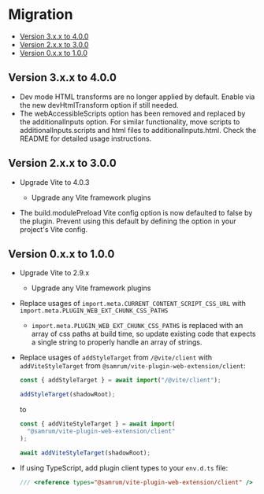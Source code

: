 # Migration

- [Version 3.x.x to 4.0.0](#version-3xx-to-400)
- [Version 2.x.x to 3.0.0](#version-2xx-to-300)
- [Version 0.x.x to 1.0.0](#version-0xx-to-100)

## Version 3.x.x to 4.0.0

- Dev mode HTML transforms are no longer applied by default. Enable via the new devHtmlTransform option if still needed.
- The webAccessibleScripts option has been removed and replaced by the additionalInputs option. For similar functionality, move scripts to additionalInputs.scripts and html files to additionalInputs.html. Check the README for detailed usage instructions.

## Version 2.x.x to 3.0.0

- Upgrade Vite to 4.0.3

  - Upgrade any Vite framework plugins

- The build.modulePreload Vite config option is now defaulted to false by the plugin. Prevent using this default by defining the option in your project's Vite config.

## Version 0.x.x to 1.0.0

- Upgrade Vite to 2.9.x

  - Upgrade any Vite framework plugins

- Replace usages of `import.meta.CURRENT_CONTENT_SCRIPT_CSS_URL` with `import.meta.PLUGIN_WEB_EXT_CHUNK_CSS_PATHS`

  - `import.meta.PLUGIN_WEB_EXT_CHUNK_CSS_PATHS` is replaced with an array of css paths at build time, so update existing code that expects a single string to properly handle an array of strings.

- Replace usages of `addStyleTarget` from `/@vite/client` with `addViteStyleTarget` from `@samrum/vite-plugin-web-extension/client`:

  ```js
  const { addStyleTarget } = await import("/@vite/client");

  addStyleTarget(shadowRoot);
  ```

  to

  ```js
  const { addViteStyleTarget } = await import(
    "@samrum/vite-plugin-web-extension/client"
  );

  await addViteStyleTarget(shadowRoot);
  ```

- If using TypeScript, add plugin client types to your `env.d.ts` file:
  ```ts
  /// <reference types="@samrum/vite-plugin-web-extension/client" />
  ```
